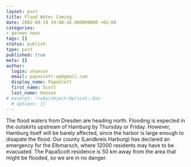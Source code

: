 ```yaml
---
layout: post
title: Flood Water Coming
date: 2002-08-19 19:08:16.000000000 +02:00
categories:
- german news
tags: []
status: publish
type: post
published: true
meta: {}
author:
  login: shanson
  email: papascott-wp@gmail.com
  display_name: PapaScott
  first_name: Scott
  last_name: Hanson
# excerpt: !ruby/object:Hpricot::Doc
  # options: {}
---
```

<p>The flood waters from Dresden are heading north. Flooding is expected in the outskirts upstream of Hamburg by Thursday or Friday. However, Hamburg itself will be barely affected, since the harbor is large enough to disapate the flood. Our county (Landkreis Harburg) has declared an emergency for the Elbmarsch, where 12000 residents may have to be evacuated. The PapaScott residence is 50 km away from the area that might be flooded, so we are in no danger.</p>
